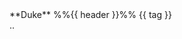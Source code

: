 <div class="indented">
<div class="indented border">
<panel type="seamless" {{ status }} no-close>
<variable name="displacement"></variable>
<div slot="header"><md>**Duke** %%{{ header }}%% <span class="badge badge-pill badge-secondary">{{ tag }}</span></md></div>
<variable name="displacement">..</variable>
<include src="{{ displacement }}/book/projectDuke/{{ fragment }}" />
</panel>

</div>
</div>
